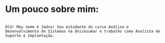 # Um pouco sobre mim:

```

Olá! Meu nome é Jadna! Sou estudante do curso Análise e Desenvolvimento de Sistemas na Unicesumar e trabalho como Analista de Suporte e Implantação.

```

